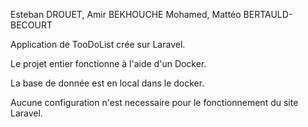Esteban DROUET,  Amir BEKHOUCHE Mohamed,  Mattéo BERTAULD-BECOURT

Application de TooDoList crée sur Laravel.

Le projet entier fonctionne à l'aide d'un Docker.

La base de donnée est en local dans le docker.

Aucune configuration n'est necessaire pour le fonctionnement du site Laravel.
